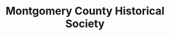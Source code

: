 ---
layout: repo
title: "Montgomery County Historical Society"
id: 10647
permalink: repos/10647/
---